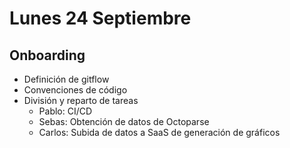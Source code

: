 
# Lunes 24 Septiembre
## Onboarding

- Definición de gitflow
- Convenciones de código
- División y reparto de tareas
	- Pablo: CI/CD
	- Sebas: Obtención de datos de Octoparse
	- Carlos: Subida de datos a SaaS de generación de gráficos

